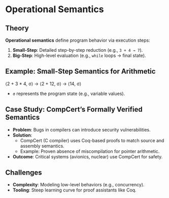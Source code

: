 # Operational Semantics

## Theory
**Operational semantics** define program behavior via execution steps:
1. **Small-Step**: Detailed step-by-step reduction (e.g., `3 + 4 → 7`).
2. **Big-Step**: High-level evaluation (e.g., `while` loops → final state).

## Example: Small-Step Semantics for Arithmetic

⟨2 + 3 * 4, σ⟩ → ⟨2 + 12, σ⟩ → ⟨14, σ⟩

- `σ` represents the program state (e.g., variable values).

## Case Study: CompCert’s Formally Verified Semantics
- **Problem**: Bugs in compilers can introduce security vulnerabilities.
- **Solution**:
  - CompCert (C compiler) uses Coq-based proofs to match source and assembly semantics.
  - Example: Proven absence of miscompilation for pointer arithmetic.
- **Outcome**: Critical systems (avionics, nuclear) use CompCert for safety.

## Challenges
- **Complexity**: Modeling low-level behaviors (e.g., concurrency).
- **Tooling**: Steep learning curve for proof assistants like Coq.